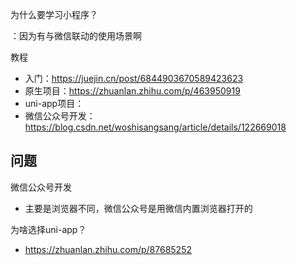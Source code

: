 

为什么要学习小程序？

：因为有与微信联动的使用场景啊

教程

- 入门：https://juejin.cn/post/6844903670589423623
- 原生项目：https://zhuanlan.zhihu.com/p/463950919
- uni-app项目：
- 微信公众号开发：https://blog.csdn.net/woshisangsang/article/details/122669018



## 问题

微信公众号开发

- 主要是浏览器不同，微信公众号是用微信内置浏览器打开的



为啥选择uni-app？

- https://zhuanlan.zhihu.com/p/87685252


